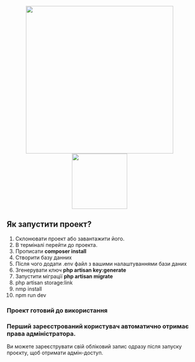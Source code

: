 <p align="center"><a href="https://laravel.com" target="_blank"><img src="https://raw.githubusercontent.com/laravel/art/master/logo-lockup/5%20SVG/2%20CMYK/1%20Full%20Color/laravel-logolockup-cmyk-red.svg" width="400"></a><img src="https://alpinejs.dev/alpine_long.svg" width="150"></p>

## Як запустити проект? 

1) Склонювати проект або завантажити його.
2) В терміналі перейти до проекта.
3) Прописати <b>composer install</b>
4) Створити базу данних
5) Після чого додати .env файл з вашими налаштуваннями бази даних
6) Згенерувати ключ <b>php artisan key:generate</b>
7) Запустити міграції <b>php artisan migrate</b>
8) php artisan storage:link
9) nmp install
10) npm run dev

### Проект готовий до використання

### Перший зареєстрований користувач автоматично отримає права адміністратора.
Ви можете зареєструвати свій обліковий запис одразу після запуску проєкту, щоб отримати адмін-доступ.
